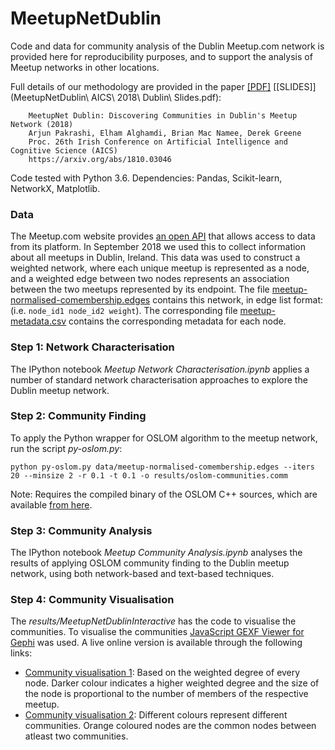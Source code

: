 MeetupNetDublin
===============

Code and data for community analysis of the Dublin Meetup.com network is provided here for reproducibility purposes, and to support the analysis of Meetup networks in other locations.

Full details of our methodology are provided in the paper [[PDF]](https://arxiv.org/pdf/1810.03046.pdf) [[SLIDES]](MeetupNetDublin\ AICS\ 2018\ Dublin\ Slides.pdf):

        MeetupNet Dublin: Discovering Communities in Dublin's Meetup Network (2018)
        Arjun Pakrashi, Elham Alghamdi, Brian Mac Namee, Derek Greene
        Proc. 26th Irish Conference on Artificial Intelligence and Cognitive Science (AICS)
        https://arxiv.org/abs/1810.03046

Code tested with Python 3.6. Dependencies: Pandas, Scikit-learn, NetworkX, Matplotlib.

### Data

The Meetup.com website provides [an open API](https://www.meetup.com/meetup_api/) that allows access to data from its platform. In September 2018 we used this to collect information about all meetups in Dublin, Ireland. This data was used to construct a weighted network, where each unique meetup is represented as a node, and a weighted edge between two nodes represents an association between the two meetups represented by its endpoint. The file [meetup-normalised-comembership.edges](data/meetup-normalised-comembership.edges) contains this network, in edge list format: (i.e. `node_id1 node_id2 weight`). The corresponding file [meetup-metadata.csv](data/meetup-metadata.csv) contains the corresponding metadata for each node.

### Step 1: Network Characterisation

The IPython notebook *Meetup Network Characterisation.ipynb* applies a number of standard network characterisation approaches to explore the Dublin meetup network.

### Step 2: Community Finding

To apply the Python wrapper for OSLOM algorithm to the meetup network, run the script *py-oslom.py*:

	python py-oslom.py data/meetup-normalised-comembership.edges --iters 20 --minsize 2 -r 0.1 -t 0.1 -o results/oslom-communities.comm

Note: Requires the compiled binary of the OSLOM C++ sources, which are available [from here](http://www.oslom.org/software.htm).

### Step 3: Community Analysis

The IPython notebook *Meetup Community Analysis.ipynb* analyses the results of applying OSLOM community finding to the Dublin meetup network, using both network-based and text-based techniques.

### Step 4: Community Visualisation

The *results/MeetupNetDublinInteractive* has the code to visualise the communities. To visualise the communities [JavaScript GEXF Viewer for Gephi](https://github.com/raphv/gexf-js) was used. A live online version is available through the following links:

* [Community visualisation 1](https://draig.ucd.ie/MeetupNetDublinInteractive/index.html#meetupNetDublinMono.json): Based on the weighted degree of every node. Darker colour indicates a higher weighted degree and the size of the node is proportional to the number of members of the respective meetup.
* [Community visualisation 2](https://draig.ucd.ie/MeetupNetDublinInteractive/index.html#meetupNetDublinComm.json): Different colours represent different communities. Orange coloured nodes are the common nodes between atleast two communities.


